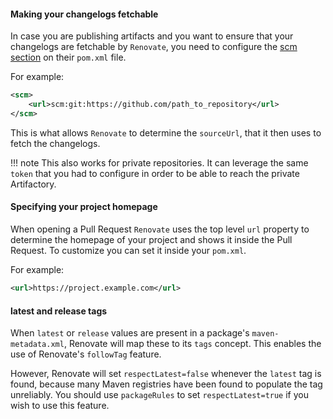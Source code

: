 #### Making your changelogs fetchable

In case you are publishing artifacts and you want to ensure that your changelogs are fetchable by `Renovate`, you need to configure the [scm section](https://maven.apache.org/scm/git.html) on their `pom.xml` file.

For example:

```xml
<scm>
    <url>scm:git:https://github.com/path_to_repository</url>
</scm>
```

This is what allows `Renovate` to determine the `sourceUrl`, that it then uses to fetch the changelogs.

<!-- prettier-ignore -->
!!! note
    This also works for private repositories.
    It can leverage the same `token` that you had to configure in order to be able to reach the private Artifactory.

#### Specifying your project homepage

When opening a Pull Request `Renovate` uses the top level `url` property to determine the homepage of your project and shows it inside the Pull Request.
To customize you can set it inside your `pom.xml`.

For example:

```xml
<url>https://project.example.com</url>
```

#### latest and release tags

When `latest` or `release` values are present in a package's `maven-metadata.xml`, Renovate will map these to its `tags` concept.
This enables the use of Renovate's `followTag` feature.

However, Renovate will set `respectLatest=false` whenever the `latest` tag is found, because many Maven registries have been found to populate the tag unreliably.
You should use `packageRules` to set `respectLatest=true` if you wish to use this feature.
